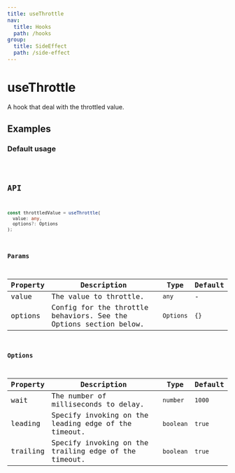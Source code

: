 ```yaml
---
title: useThrottle
nav:
  title: Hooks
  path: /hooks
group:
  title: SideEffect
  path: /side-effect
---
```


# useThrottle

<Tag lang="en-US" tags="ssr&crossPlatform"></Tag>

A hook that deal with the throttled value.

## Examples

### Default usage

<code src="./demo/demo1.tsx" />

## API

```typescript
const throttledValue = useThrottle(
  value: any,
  options?: Options
);
```

### Params

| Property | Description                                                       | Type      | Default |
|----------|-------------------------------------------------------------------|-----------|---------|
| value    | The value to throttle.                                            | `any`     | -       |
| options  | Config for the throttle behaviors. See the Options section below. | `Options` | `{}`    |

### Options

| Property | Description                                           | Type      | Default |
|----------|-------------------------------------------------------|-----------|---------|
| wait     | The number of milliseconds to delay.                  | `number`  | `1000`  |
| leading  | Specify invoking on the leading edge of the timeout.  | `boolean` | `true`  |
| trailing | Specify invoking on the trailing edge of the timeout. | `boolean` | `true`  |
